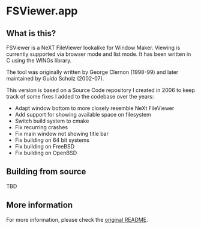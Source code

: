 # FSViewer.app

## What is this?

FSViewer is a NeXT FileViewer lookalike for Window Maker. Viewing is currently
supported via browser mode and list mode. It has been written in C using the
WINGs library.

The tool was originally written by George Clernon (1998-99) and later maintained
by Guido Scholz (2002-07).

This version is based on a Source Code repository I created in 2006 to keep
track of some fixes I added to the codebase over the years:

- Adapt window bottom to more closely resemble NeXt FileViewer
- Add support for showing available space on filesystem
- Switch build system to cmake
- Fix recurring crashes
- Fix main window not showing title bar
- Fix building on 64 bit systems
- Fix building on FreeBSD
- Fix building on OpenBSD

## Building from source

TBD

## More information

For more information, please check the [original README](./README.orig).
